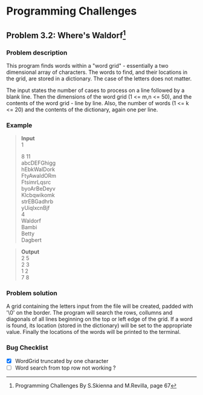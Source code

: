 # Programming Challenges
## Problem 3.2: Where's Waldorf[^1]
### Problem description
This program finds words within a "word grid" - essentially a two dimensional array of characters. The words to find, and their locations in the grid, are stored in a dictionary. The case of the letters does not matter.

The input states the number of cases to process on a line followed by a blank line. Then the dimensions of the word grid (1 <= m,n <= 50), and the contents of the word grid - line by line. Also, the number of words (1 <= k <= 20) and the contents of the dictionary, again one per line.


### Example 
>**Input**                        
>1                              
>                      
>8 11                         
>abcDEFGhigg                    
>hEbkWalDork                           
>FtyAwaldORm                     
>FtsimrLqsrc                      
>byoArBeDeyv                       
>Klcbqwikomk                       
>strEBGadhrb                           
>yUiqlxcnBjf                         
>4                        
>Waldorf                               
>Bambi                           
>Betty                              
>Dagbert                                                                                                                                                                    

>**Output**                                             
>2 5                                                      
>2 3                          
>1 2                               
>7 8                                                                                                                                     

### Problem solution
A grid containing the letters input from the file will be created, padded with '\0' on the border. The program will search the rows, collumns and diagonals of all lines beginning on the top or left edge of the grid. If a word is found, its location (stored in the dictionary) will be set to the appropriate value. Finally the locations of the words will be printed to the terminal.

### Bug Checklist
- [x] WordGrid truncated by one character
- [ ] Word search from top row not working ?

[^1]: Programming Challenges By S.Skienna and M.Revilla, page 67